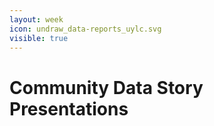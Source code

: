 ```yaml
---
layout: week
icon: undraw_data-reports_uylc.svg
visible: true
---
```


# Community Data Story Presentations